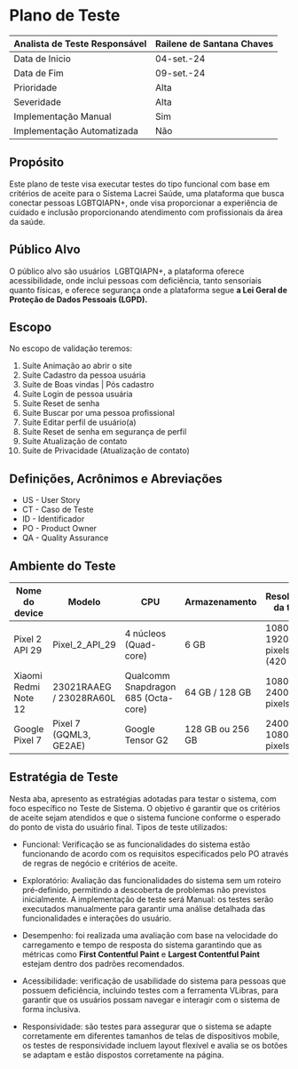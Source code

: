 # Plano de Teste

| Analista de Teste Responsável | Railene de Santana Chaves |
| --- | --- |
| Data de Inicio | 04-set.-24 |
| Data de Fim | 09-set.-24 |
| Prioridade | Alta |
| Severidade | Alta |
| Implementação Manual | Sim |
| Implementação Automatizada | Não |

## Propósito

Este plano de teste visa executar testes do tipo funcional com base em critérios de aceite  para o Sistema Lacrei Saúde, uma plataforma que busca conectar pessoas LGBTQIAPN+, onde visa proporcionar a experiência de cuidado e inclusão proporcionando atendimento com profissionais da área da saúde.

## Público Alvo

O público alvo são usuários  LGBTQIAPN+, a plataforma oferece acessibilidade, onde inclui pessoas com deficiência, tanto sensoriais quanto físicas, e oferece segurança onde a plataforma segue **a Lei Geral de Proteção de Dados Pessoais (LGPD).**

## Escopo

No escopo de validação teremos:

1. Suíte Animação ao abrir o site
2. Suíte Cadastro da pessoa usuária
3. Suíte de Boas vindas | Pós cadastro
4. Suíte Login de pessoa usuária
5. Suíte Reset de senha
6. Suíte Buscar por uma pessoa profissional
7. Suíte Editar perfil de usuário(a)
8. Suíte Reset de senha em segurança de perfil
9. Suíte Atualização de contato
10. Suíte de Privacidade (Atualização de contato)

## Definições, Acrônimos e Abreviações

- US - User Story
- CT - Caso de Teste
- ID - Identificador
- PO - Product Owner
- QA - Quality Assurance

## Ambiente do Teste

| Nome do device | Modelo | CPU | Armazenamento | Resolução da tela | Versão |
| --- | --- | --- | --- | --- | --- |
| Pixel 2 API 29 | Pixel_2_API_29 | 4 núcleos (Quad-core) |  6 GB  | 1080 x 1920 pixels (420 dpi) | Android 10 (API 29) |
| Xiaomi Redmi Note 12 | 23021RAAEG / 23028RA60L | Qualcomm Snapdragon 685 (Octa-core) | 64 GB / 128 GB | 1080 x 2400 pixels | Android 12 |
| Google Pixel 7 | Pixel 7 (GQML3, GE2AE) | Google Tensor G2 | 128 GB ou 256 GB | 2400 x 1080 pixels ( | Android 13 |

## Estratégia de Teste

Nesta aba, apresento as estratégias adotadas para testar o sistema, com foco específico no Teste de Sistema. O objetivo é garantir que os critérios de aceite sejam atendidos e que o sistema funcione conforme o esperado do ponto de vista do usuário final.
Tipos de teste utilizados:

- Funcional: Verificação se as funcionalidades do sistema estão funcionando de acordo com os requisitos especificados pelo PO através de regras de negócio e critérios de aceite.

- Exploratório: Avaliação das funcionalidades do sistema sem um roteiro pré-definido, permitindo a descoberta de problemas não previstos inicialmente. A implementação de teste será Manual: os testes serão executados manualmente para garantir uma análise detalhada das funcionalidades e interações do usuário.

- Desempenho: foi realizada uma avaliação com base na velocidade do carregamento e tempo de resposta do sistema garantindo que as métricas como **First Contentful Paint** e **Largest Contentful Paint** estejam dentro dos padrões recomendados.

- Acessibilidade: verificação de usabilidade do sistema para pessoas que possuem deficiência, incluindo testes com a ferramenta VLibras, para garantir que os usuários possam navegar e interagir com o sistema de forma inclusiva.

- Responsividade: são testes para assegurar que o sistema se adapte corretamente em diferentes tamanhos de telas de dispositivos mobile, os testes de responsividade incluem layout flexível e avalia se os botões se adaptam e estão dispostos corretamente na página.

<aside>


</aside>